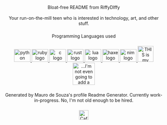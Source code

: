 <p align="center">Bloat-free README from RiffyDIffy<br><br>Your run-on-the-mill teen who is interested in technology, art, and other stuff.</p>

###

<p align="center">Programming Languages used</p>

###

<div align="center">
  <a href="https://www.python.org">
    <img src="https://cdn.jsdelivr.net/gh/devicons/devicon/icons/python/python-original.svg" height="40" width="52" alt="python logo" title="Sssssssss...."  />
  </a>
  <a href="https://www.ruby-lang.org/en/">
    <img src="https://cdn.jsdelivr.net/gh/devicons/devicon/icons/ruby/ruby-original.svg" height="40" width="52" alt="ruby logo" title="Ruby! Press the red button! Not the green button! Don't they teach you this in gem school?"
  </a>
  <img src="https://cdn.jsdelivr.net/gh/devicons/devicon/icons/c/c-original.svg" height="40" width="52" alt="c logo" title="Down here in the deep blue s- Argh, wrong joke..." />
  <a href="https://www.rust-lang.org">
    <img src="https://cdn.jsdelivr.net/gh/devicons/devicon/icons/rust/rust-plain.svg" height="40" width="52" alt="rust logo" title="You think Mr. Krabs would favor this language, if he were a programmer."  />
  </a>
  <a href="https://www.lua.org">
    <img src="https://cdn.jsdelivr.net/gh/devicons/devicon/icons/lua/lua-original.svg" height="40" width="52" alt="lua logo" title="LUAU! Wait..."  />
  </a>
    <a href="https://haxe.org">
    <img src="https://upload.wikimedia.org/wikipedia/commons/8/89/Haxe_logo.svg" height="40" width="52" alt="haxe logo" title="I know this was the language used to make Friday Night Funkin', you don't have to remind me every single time..."  />
  </a>
  </a>
    <a href="https://nim-lang.org">
    <img src="https://upload.wikimedia.org/wikipedia/commons/e/e3/Nim_logo.svg" height="40" width="52" alt="nim logo" title="Let's not go through with the king jokes, okay?"  />
  </a>
  <a>
    <img height="50" src="https://upload.wikimedia.org/wikipedia/commons/1/18/ISO_C++_Logo.svg" title="THIS is my grade?! C++?!" />
  </a>
  <a>
    <a href="https://java.com">
    <img height="70" src="https://www.vectorlogo.zone/logos/java/java-icon.svg" title="...I'm not even going to add a joke for this one." />
  </a>
</div>


###

<p align="center">Generated by Mauro de Souza's profile Readme Generator. Currently work-in-progress. No, I'm not old enough to be hired.</p>

###
  
<div align="center">
  <a href="https://forthebadge.com">
    <img height="30" src="https://user-images.githubusercontent.com/81842790/208213473-f046a54c-18e0-41e7-92a4-9d3e144c0622.svg" title="Café au lait! (CONTENT ADVISORY: Strong language in one of the badges.)" />
  </a>
</div>
